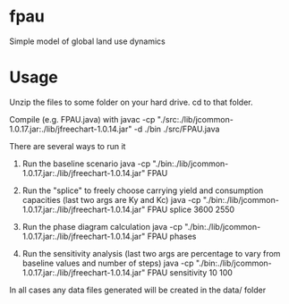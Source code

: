 fpau
====

Simple model of global land use dynamics

Usage
====

Unzip the files to some folder on your hard drive.
cd to that folder.

Compile (e.g. FPAU.java) with
javac -cp "./src:./lib/jcommon-1.0.17.jar:./lib/jfreechart-1.0.14.jar" -d ./bin ./src/FPAU.java 

There are several ways to run it

1. Run the baseline scenario
java -cp "./bin:./lib/jcommon-1.0.17.jar:./lib/jfreechart-1.0.14.jar" FPAU

2. Run the "splice" to freely choose carrying yield and consumption capacities (last two args are Ky and Kc)
java -cp "./bin:./lib/jcommon-1.0.17.jar:./lib/jfreechart-1.0.14.jar" FPAU splice 3600 2550

3. Run the phase diagram calculation
java -cp "./bin:./lib/jcommon-1.0.17.jar:./lib/jfreechart-1.0.14.jar" FPAU phases

4. Run the sensitivity analysis (last two args are percentage to vary from baseline values and number of steps)
java -cp "./bin:./lib/jcommon-1.0.17.jar:./lib/jfreechart-1.0.14.jar" FPAU sensitivity 10 100

In all cases any data files generated will be created in the data/ folder
